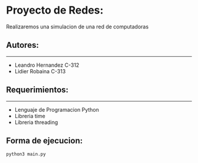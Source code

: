 # Proyecto de Redes:
Realizaremos una simulacion de una red de computadoras

## Autores:
***
* Leandro Hernandez C-312
* Lidier Robaina C-313

## Requerimientos:
***
* Lenguaje de Programacion Python
* Libreria time
* Libreria threading

## Forma de ejecucion:
```bash
python3 main.py
```
